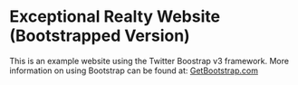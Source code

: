 # Exceptional Realty Website (Bootstrapped Version)

This is an example website using the Twitter Boostrap v3 framework.
More information on using Bootstrap can be found at:
[GetBootstrap.com](http://getbootstrap.com)
